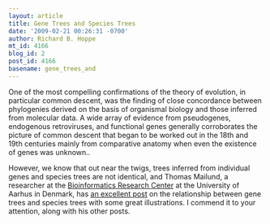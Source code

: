 ```yaml
---
layout: article
title: Gene Trees and Species Trees
date: '2009-02-21 00:26:31 -0700'
author: Richard B. Hoppe
mt_id: 4166
blog_id: 2
post_id: 4166
basename: gene_trees_and
---
```

One of the most compelling confirmations of the theory of evolution, in particular common descent, was the finding of close concordance between phylogenies derived on the basis of organismal biology and those inferred from molecular data.  A wide array of evidence from pseudogenes, endogenous retroviruses, and functional genes generally corroborates the picture of common descent that began to be worked out in the 18th and 19th centuries mainly from comparative anatomy when even the existence of genes was unknown..

However, we know that out near the twigs, trees inferred from individual genes and species trees are not identical, and Thomas Mailund, a researcher at the [Bioinformatics Research Center](http://www.birc.au.dk/) at the University of Aarhus in Denmark, has [an excellent post](http://www.mailund.dk/index.php/2009/02/12/on-gene-trees-and-species-trees/) on the relationship between gene trees and species trees with some great illustrations.  I commend it to your attention, along with his other posts.
